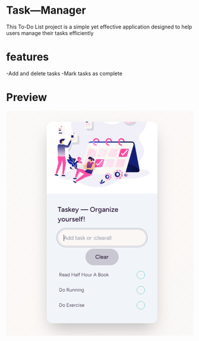 # Task&mdash;Manager

This To-Do List project is a simple yet effective application designed to help users manage their tasks efficiently

# features

-Add and delete tasks
-Mark tasks as complete

# Preview

![alt text](Taskey.PNG)